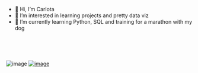 - 👋 Hi, I’m Carlota
- 👀 I’m interested in learning projects and pretty data viz
- 🌱 I’m currently learning Python, SQL and training for a marathon with my dog
<br />
<br />
<br />

![image](https://img.shields.io/badge/Python-FFD43B?style=for-the-badge&logo=python&logoColor=blue) [![image](https://img.shields.io/badge/LinkedIn-0077B5?style=for-the-badge&logo=linkedin&logoColor=white)](https://www.linkedin.com/in/carlota-magalhaes/)
